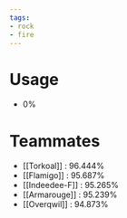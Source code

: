 ```yaml
---
tags:
- rock
- fire
---
```

# Usage
- 0%
# Teammates
- [[Torkoal]] : 96.444%
- [[Flamigo]] : 95.687%
- [[Indeedee-F]] : 95.265%
- [[Armarouge]] : 95.239%
- [[Overqwil]] : 94.873%
